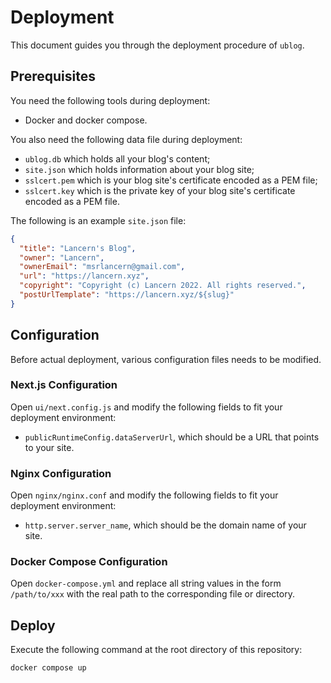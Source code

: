 # Deployment

This document guides you through the deployment procedure of `ublog`.

## Prerequisites

You need the following tools during deployment:

- Docker and docker compose.

You also need the following data file during deployment:

- `ublog.db` which holds all your blog's content;
- `site.json` which holds information about your blog site;
- `sslcert.pem` which is your blog site's certificate encoded as a PEM file;
- `sslcert.key` which is the private key of your blog site's certificate encoded as a PEM file.

The following is an example `site.json` file:

```json
{
  "title": "Lancern's Blog",
  "owner": "Lancern",
  "ownerEmail": "msrlancern@gmail.com",
  "url": "https://lancern.xyz",
  "copyright": "Copyright (c) Lancern 2022. All rights reserved.",
  "postUrlTemplate": "https://lancern.xyz/${slug}"
}
```

## Configuration

Before actual deployment, various configuration files needs to be modified.

### Next.js Configuration

Open `ui/next.config.js` and modify the following fields to fit your deployment environment:

- `publicRuntimeConfig.dataServerUrl`, which should be a URL that points to your
  site.

### Nginx Configuration

Open `nginx/nginx.conf` and modify the following fields to fit your deployment environment:

- `http.server.server_name`, which should be the domain name of your site.

### Docker Compose Configuration

Open `docker-compose.yml` and replace all string values in the form `/path/to/xxx` with the real path to the corresponding file or directory.

## Deploy

Execute the following command at the root directory of this repository:

```bashd
docker compose up
```
